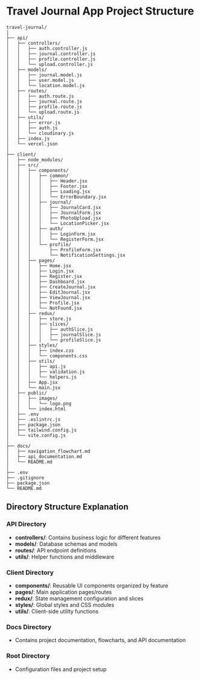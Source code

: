 # Travel Journal App Project Structure

```
travel-journal/
│
├── api/
│   ├── controllers/
│   │   ├── auth.controller.js
│   │   ├── journal.controller.js
│   │   ├── profile.controller.js
│   │   └── upload.controller.js
│   ├── models/
│   │   ├── journal.model.js
│   │   ├── user.model.js
│   │   └── location.model.js
│   ├── routes/
│   │   ├── auth.route.js
│   │   ├── journal.route.js
│   │   ├── profile.route.js
│   │   └── upload.route.js
│   ├── utils/
│   │   ├── error.js
│   │   ├── auth.js
│   │   └── cloudinary.js
│   ├── index.js
│   └── vercel.json
│
├── client/
│   ├── node_modules/
│   ├── src/
│   │   ├── components/
│   │   │   ├── common/
│   │   │   │   ├── Header.jsx
│   │   │   │   ├── Footer.jsx
│   │   │   │   ├── Loading.jsx
│   │   │   │   └── ErrorBoundary.jsx
│   │   │   ├── journal/
│   │   │   │   ├── JournalCard.jsx
│   │   │   │   ├── JournalForm.jsx
│   │   │   │   ├── PhotoUpload.jsx
│   │   │   │   └── LocationPicker.jsx
│   │   │   ├── auth/
│   │   │   │   ├── LoginForm.jsx
│   │   │   │   └── RegisterForm.jsx
│   │   │   └── profile/
│   │   │       ├── ProfileForm.jsx
│   │   │       └── NotificationSettings.jsx
│   │   ├── pages/
│   │   │   ├── Home.jsx
│   │   │   ├── Login.jsx
│   │   │   ├── Register.jsx
│   │   │   ├── Dashboard.jsx
│   │   │   ├── CreateJournal.jsx
│   │   │   ├── EditJournal.jsx
│   │   │   ├── ViewJournal.jsx
│   │   │   ├── Profile.jsx
│   │   │   └── NotFound.jsx
│   │   ├── redux/
│   │   │   ├── store.js
│   │   │   ├── slices/
│   │   │   │   ├── authSlice.js
│   │   │   │   ├── journalSlice.js
│   │   │   │   └── profileSlice.js
│   │   ├── styles/
│   │   │   ├── index.css
│   │   │   └── components.css
│   │   ├── utils/
│   │   │   ├── api.js
│   │   │   ├── validation.js
│   │   │   └── helpers.js
│   │   ├── App.jsx
│   │   └── main.jsx
│   ├── public/
│   │   ├── images/
│   │   │   └── logo.png
│   │   └── index.html
│   ├── .env
│   ├── .eslintrc.js
│   ├── package.json
│   ├── tailwind.config.js
│   └── vite.config.js
│
├── docs/
│   ├── navigation_flowchart.md
│   ├── api_documentation.md
│   └── README.md
│
├── .env
├── .gitignore
├── package.json
└── README.md
```

## Directory Structure Explanation

### API Directory
- **controllers/**: Contains business logic for different features
- **models/**: Database schemas and models
- **routes/**: API endpoint definitions
- **utils/**: Helper functions and middleware

### Client Directory
- **components/**: Reusable UI components organized by feature
- **pages/**: Main application pages/routes
- **redux/**: State management configuration and slices
- **styles/**: Global styles and CSS modules
- **utils/**: Client-side utility functions

### Docs Directory
- Contains project documentation, flowcharts, and API documentation

### Root Directory
- Configuration files and project setup 